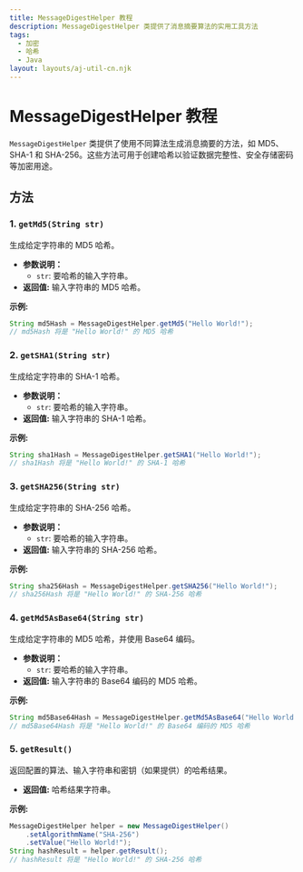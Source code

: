 ```yaml
---
title: MessageDigestHelper 教程
description: MessageDigestHelper 类提供了消息摘要算法的实用工具方法
tags:
  - 加密
  - 哈希
  - Java
layout: layouts/aj-util-cn.njk
---
```


# MessageDigestHelper 教程

`MessageDigestHelper` 类提供了使用不同算法生成消息摘要的方法，如 MD5、SHA-1 和 SHA-256。这些方法可用于创建哈希以验证数据完整性、安全存储密码等加密用途。

## 方法

### 1. `getMd5(String str)`

生成给定字符串的 MD5 哈希。

* **参数说明：**
    * `str`: 要哈希的输入字符串。
* **返回值:** 输入字符串的 MD5 哈希。

**示例:**

```java
String md5Hash = MessageDigestHelper.getMd5("Hello World!");
// md5Hash 将是 "Hello World!" 的 MD5 哈希
```

### 2. `getSHA1(String str)`

生成给定字符串的 SHA-1 哈希。

* **参数说明：**
    * `str`: 要哈希的输入字符串。
* **返回值:** 输入字符串的 SHA-1 哈希。

**示例:**

```java
String sha1Hash = MessageDigestHelper.getSHA1("Hello World!");
// sha1Hash 将是 "Hello World!" 的 SHA-1 哈希
```

### 3. `getSHA256(String str)`

生成给定字符串的 SHA-256 哈希。

* **参数说明：**
    * `str`: 要哈希的输入字符串。
* **返回值:** 输入字符串的 SHA-256 哈希。

**示例:**

```java
String sha256Hash = MessageDigestHelper.getSHA256("Hello World!");
// sha256Hash 将是 "Hello World!" 的 SHA-256 哈希
```

### 4. `getMd5AsBase64(String str)`

生成给定字符串的 MD5 哈希，并使用 Base64 编码。

* **参数说明：**
    * `str`: 要哈希的输入字符串。
* **返回值:** 输入字符串的 Base64 编码的 MD5 哈希。

**示例:**

```java
String md5Base64Hash = MessageDigestHelper.getMd5AsBase64("Hello World!");
// md5Base64Hash 将是 "Hello World!" 的 Base64 编码的 MD5 哈希
```

### 5. `getResult()`

返回配置的算法、输入字符串和密钥（如果提供）的哈希结果。

* **返回值:** 哈希结果字符串。

**示例:**

```java
MessageDigestHelper helper = new MessageDigestHelper()
    .setAlgorithmName("SHA-256")
    .setValue("Hello World!");
String hashResult = helper.getResult();
// hashResult 将是 "Hello World!" 的 SHA-256 哈希
```